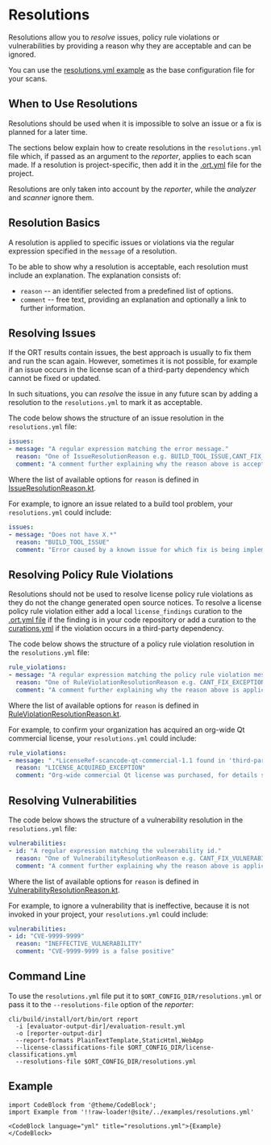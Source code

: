 # Resolutions

Resolutions allow you to *resolve* issues, policy rule violations or vulnerabilities by providing a reason why they are
acceptable and can be ignored.

You can use the [resolutions.yml example](../examples/resolutions.yml) as the base configuration file for your scans.

## When to Use Resolutions

Resolutions should be used when it is impossible to solve an issue or a fix is planned for a later time.

The sections below explain how to create resolutions in the `resolutions.yml` file which, if passed as an argument to
the *reporter*, applies to each scan made. If a resolution is project-specific, then add it in the
[.ort.yml](config-file-ort-yml.md) file for the project.

Resolutions are only taken into account by the *reporter*, while the *analyzer* and *scanner* ignore them.

## Resolution Basics

A resolution is applied to specific issues or violations via the regular expression specified in the `message` of a
resolution.

To be able to show why a resolution is acceptable, each resolution must include an explanation. The explanation consists
of:

* `reason` -- an identifier selected from a predefined list of options.
* `comment` -- free text, providing an explanation and optionally a link to further information.

## Resolving Issues

If the ORT results contain issues, the best approach is usually to fix them and run the scan again. However, sometimes
it is not possible, for example if an issue occurs in the license scan of a third-party dependency which cannot be fixed
or updated.

In such situations, you can *resolve* the issue in any future scan by adding a resolution to the `resolutions.yml` to
mark it as acceptable.

The code below shows the structure of an issue resolution in the `resolutions.yml` file:

```yaml
issues:
- message: "A regular expression matching the error message."
  reason: "One of IssueResolutionReason e.g. BUILD_TOOL_ISSUE,CANT_FIX_ISSUE,SCANNER_ISSUE."
  comment: "A comment further explaining why the reason above is acceptable."
```

Where the list of available options for `reason` is defined in
[IssueResolutionReason.kt](../model/src/main/kotlin/config/IssueResolutionReason.kt).

For example, to ignore an issue related to a build tool problem, your `resolutions.yml` could include:

```yaml
issues:
- message: "Does not have X.*"
  reason: "BUILD_TOOL_ISSUE"
  comment: "Error caused by a known issue for which fix is being implemented, see https://github.com/..."
```

## Resolving Policy Rule Violations

Resolutions should not be used to resolve license policy rule violations as they do not the change generated open source
notices. To resolve a license policy rule violation either add a local `license_findings` curation to the
[.ort.yml file](./config-file-ort-yml.md) if the finding is in your code repository or add a curation to the
[curations.yml](config-file-curations-yml.md) if the violation occurs in a third-party dependency.

The code below shows the structure of a policy rule violation resolution in the `resolutions.yml` file:

```yaml
rule_violations:
- message: "A regular expression matching the policy rule violation message."
  reason: "One of RuleViolationResolutionReason e.g. CANT_FIX_EXCEPTION, DYNAMIC_LINKAGE_EXCEPTION."
  comment: "A comment further explaining why the reason above is applicable."
```

Where the list of available options for `reason` is defined in
[RuleViolationResolutionReason.kt](../model/src/main/kotlin/config/RuleViolationResolutionReason.kt).

For example, to confirm your organization has acquired an org-wide Qt commercial license, your `resolutions.yml` could
include:

```yaml
rule_violations:
- message: ".*LicenseRef-scancode-qt-commercial-1.1 found in 'third-party/qt/LICENSE'.*"
  reason: "LICENSE_ACQUIRED_EXCEPTION"
  comment: "Org-wide commercial Qt license was purchased, for details see https://jira.example.com/issues/SOURCING-1234"
```

## Resolving Vulnerabilities

The code below shows the structure of a vulnerability resolution in the `resolutions.yml` file:

```yaml
vulnerabilities:
- id: "A regular expression matching the vulnerability id."
  reason: "One of VulnerabilityResolutionReason e.g. CANT_FIX_VULNERABILITY, INEFFECTIVE_VULNERABILITY."
  comment: "A comment further explaining why the reason above is applicable."
```

Where the list of available options for `reason` is defined in
[VulnerabilityResolutionReason.kt](../model/src/main/kotlin/config/VulnerabilityResolutionReason.kt).

For example, to ignore a vulnerability that is ineffective, because it is not invoked in your project, your
`resolutions.yml` could include:

```yaml
vulnerabilities:
- id: "CVE-9999-9999"
  reason: "INEFFECTIVE_VULNERABILITY"
  comment: "CVE-9999-9999 is a false positive"
```

## Command Line

To use the `resolutions.yml` file put it to `$ORT_CONFIG_DIR/resolutions.yml` or pass it to the `--resolutions-file`
option of the *reporter*:

```shell
cli/build/install/ort/bin/ort report
  -i [evaluator-output-dir]/evaluation-result.yml
  -o [reporter-output-dir]
  --report-formats PlainTextTemplate,StaticHtml,WebApp
  --license-classifications-file $ORT_CONFIG_DIR/license-classifications.yml
  --resolutions-file $ORT_CONFIG_DIR/resolutions.yml
```

## Example

```mdx-code-block
import CodeBlock from '@theme/CodeBlock';
import Example from '!!raw-loader!@site/../examples/resolutions.yml'

<CodeBlock language="yml" title="resolutions.yml">{Example}</CodeBlock>
```
